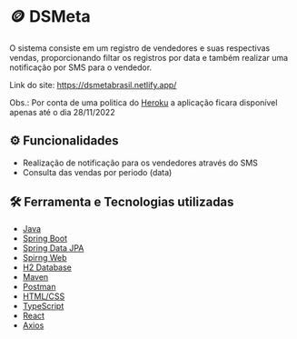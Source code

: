 # :coin: DSMeta 
<p>O sistema consiste em um registro de vendedores e suas respectivas vendas, proporcionando filtar os registros por data e também realizar uma notificação por SMS para o vendedor.
</p>

Link do site: <a>https://dsmetabrasil.netlify.app/

<p>Obs.: Por conta de uma politica do <a href="https://www.tabnews.com.br/filipedeschamps/heroku-nao-ira-mais-oferecer-o-plano-gratuito-quais-alternativas-existem">Heroku</a> a aplicação ficara disponível apenas até o dia 28/11/2022</p>

## :gear: Funcionalidades
- Realização de notificação para os vendedores através do SMS
- Consulta das vendas por periodo (data)

## :hammer_and_wrench: Ferramenta e Tecnologias utilizadas
- <a href="https://www.java.com/pt-BR/download/help/whatis_java.html">Java</a>
- <a href="https://spring.io/projects/spring-boot">Spring Boot</a>
- <a href="https://spring.io/projects/spring-data-jpa">Spring Data JPA</a>
- <a href="https://spring.io/projects/spring-ws">Spirng Web</a>
- <a href="https://www.baeldung.com/spring-boot-h2-database">H2 Database</a>
- <a href="https://maven.apache.org/">Maven</a>
- <a href="https://www.postman.com/">Postman</a>
- <a href="https://www.treinaweb.com.br/blog/o-que-e-e-como-comecar-com-html-e-css">HTML/CSS</a>
- <a href="https://www.typescriptlang.org/">TypeScript</a>
- <a href="https://pt-br.reactjs.org/">React</a>
- <a href="https://axios-http.com/ptbr/docs/intro">Axios</a>
